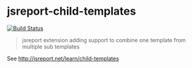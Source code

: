 # jsreport-child-templates
[![Build Status](https://travis-ci.org/jsreport/jsreport-child-templates.png?branch=master)](https://travis-ci.org/jsreport/jsreport-child-templates)

> jsreport extension adding support to combine one template from multiple sub templates

See http://jsreport.net/learn/child-templates